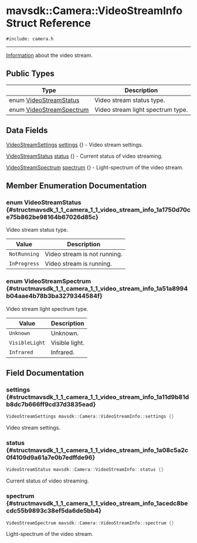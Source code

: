 # mavsdk::Camera::VideoStreamInfo Struct Reference
`#include: camera.h`

----


[Information](structmavsdk_1_1_camera_1_1_information.md) about the video stream. 


## Public Types


Type | Description
--- | ---
enum [VideoStreamStatus](#structmavsdk_1_1_camera_1_1_video_stream_info_1a1750d70ce75b862be98164b67026d85c) | Video stream status type.
enum [VideoStreamSpectrum](#structmavsdk_1_1_camera_1_1_video_stream_info_1a51a8994b04aae4b78b3ba3279344584f) | Video stream light spectrum type.

## Data Fields


[VideoStreamSettings](structmavsdk_1_1_camera_1_1_video_stream_settings.md) [settings](#structmavsdk_1_1_camera_1_1_video_stream_info_1a11d9b81db8dc7b666ff9cd37d3835ead) {} - Video stream settings.

[VideoStreamStatus](structmavsdk_1_1_camera_1_1_video_stream_info.md#structmavsdk_1_1_camera_1_1_video_stream_info_1a1750d70ce75b862be98164b67026d85c) [status](#structmavsdk_1_1_camera_1_1_video_stream_info_1a08c5a2c0f4109d9a61a7e0b7edffde96) {} - Current status of video streaming.

[VideoStreamSpectrum](structmavsdk_1_1_camera_1_1_video_stream_info.md#structmavsdk_1_1_camera_1_1_video_stream_info_1a51a8994b04aae4b78b3ba3279344584f) [spectrum](#structmavsdk_1_1_camera_1_1_video_stream_info_1acedc8becdc55b9893c38ef5da6de5bb4) {} - Light-spectrum of the video stream.


## Member Enumeration Documentation


### enum VideoStreamStatus {#structmavsdk_1_1_camera_1_1_video_stream_info_1a1750d70ce75b862be98164b67026d85c}


Video stream status type.


Value | Description
--- | ---
<span id="structmavsdk_1_1_camera_1_1_video_stream_info_1a1750d70ce75b862be98164b67026d85cae457ff7a83d0a8681fa483f898788515"></span> `NotRunning` | Video stream is not running. 
<span id="structmavsdk_1_1_camera_1_1_video_stream_info_1a1750d70ce75b862be98164b67026d85ca12d868c18cb29bf58f02b504be9033fd"></span> `InProgress` | Video stream is running. 

### enum VideoStreamSpectrum {#structmavsdk_1_1_camera_1_1_video_stream_info_1a51a8994b04aae4b78b3ba3279344584f}


Video stream light spectrum type.


Value | Description
--- | ---
<span id="structmavsdk_1_1_camera_1_1_video_stream_info_1a51a8994b04aae4b78b3ba3279344584fa88183b946cc5f0e8c96b2e66e1c74a7e"></span> `Unknown` | Unknown. 
<span id="structmavsdk_1_1_camera_1_1_video_stream_info_1a51a8994b04aae4b78b3ba3279344584fa6bed35ab1d605887f9774a728d47a23a"></span> `VisibleLight` | Visible light. 
<span id="structmavsdk_1_1_camera_1_1_video_stream_info_1a51a8994b04aae4b78b3ba3279344584fade1c318db60bc972858577273c2d1ddd"></span> `Infrared` | Infrared. 

## Field Documentation


### settings {#structmavsdk_1_1_camera_1_1_video_stream_info_1a11d9b81db8dc7b666ff9cd37d3835ead}

```cpp
VideoStreamSettings mavsdk::Camera::VideoStreamInfo::settings {}
```


Video stream settings.


### status {#structmavsdk_1_1_camera_1_1_video_stream_info_1a08c5a2c0f4109d9a61a7e0b7edffde96}

```cpp
VideoStreamStatus mavsdk::Camera::VideoStreamInfo::status {}
```


Current status of video streaming.


### spectrum {#structmavsdk_1_1_camera_1_1_video_stream_info_1acedc8becdc55b9893c38ef5da6de5bb4}

```cpp
VideoStreamSpectrum mavsdk::Camera::VideoStreamInfo::spectrum {}
```


Light-spectrum of the video stream.

